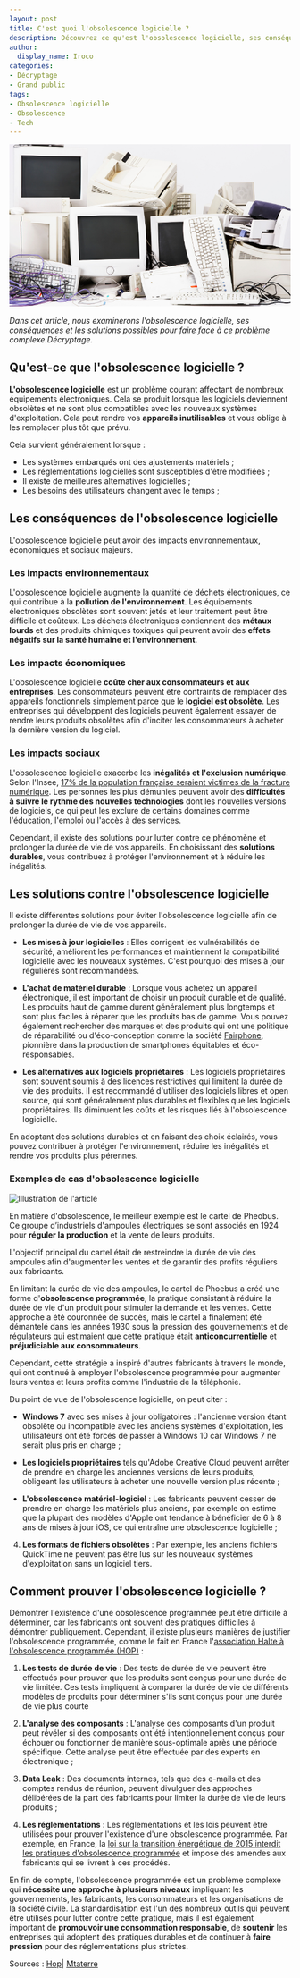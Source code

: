 ```yaml
---
layout: post
title: C'est quoi l'obsolescence logicielle ?
description: Découvrez ce qu'est l'obsolescence logicielle, ses conséquences et les solutions possibles.
author:
  display_name: Iroco
categories:
- Décryptage
- Grand public
tags:
- Obsolescence logicielle
- Obsolescence
- Tech
---
```

![Illustration de l'article](/images/obsolescence/obsolescence.png)

*Dans cet article, nous examinerons l'obsolescence logicielle, ses conséquences et les solutions possibles pour faire face à ce problème complexe.Décryptage.*

## Qu'est-ce que l'obsolescence logicielle ?
**L'obsolescence logicielle** est un problème courant affectant de nombreux équipements électroniques. Cela se produit lorsque les logiciels deviennent obsolètes et ne sont plus compatibles avec les nouveaux systèmes d'exploitation. Cela peut rendre vos **appareils inutilisables** et vous oblige à les remplacer plus tôt que prévu.

Cela survient généralement lorsque : 

* Les systèmes embarqués ont des ajustements matériels ;
* Les réglementations logicielles sont susceptibles d'être modifiées ; 
* Il existe de meilleures alternatives logicielles ;
* Les besoins des utilisateurs changent avec le temps ;

## Les conséquences de l'obsolescence logicielle
L'obsolescence logicielle peut avoir des impacts environnementaux, économiques et sociaux majeurs.

### Les impacts environnementaux
L'obsolescence logicielle augmente la quantité de déchets électroniques, ce qui contribue à la **pollution de l'environnement**. Les équipements électroniques obsolètes sont souvent jetés et leur traitement peut être difficile et coûteux. Les déchets électroniques contiennent des **métaux lourds** et des produits chimiques toxiques qui peuvent avoir des **effets négatifs sur la santé humaine et l'environnement**.

### Les impacts économiques
L'obsolescence logicielle **coûte cher aux consommateurs et aux entreprises**. Les consommateurs peuvent être contraints de remplacer des appareils fonctionnels simplement parce que le **logiciel est obsolète**. Les entreprises qui développent des logiciels peuvent également essayer de rendre leurs produits obsolètes afin d'inciter les consommateurs à acheter la dernière version du logiciel.

### Les impacts sociaux
L'obsolescence logicielle exacerbe les **inégalités et l'exclusion numérique**. Selon l'Insee, [17% de la population française seraient victimes de la fracture numérique](https://www.insee.fr/fr/statistiques/4241397). Les personnes les plus démunies peuvent avoir des **difficultés à suivre le rythme des nouvelles technologies** dont les nouvelles versions de logiciels, ce qui peut les exclure de certains domaines comme l'éducation, l'emploi ou l'accès à des services.

Cependant, il existe des solutions pour lutter contre ce phénomène et prolonger la durée de vie de vos appareils. En choisissant des **solutions durables**, vous contribuez à protéger l'environnement et à réduire les inégalités.

## Les solutions contre l'obsolescence logicielle
Il existe différentes solutions pour éviter l'obsolescence logicielle afin de prolonger la durée de vie de vos appareils.

* **Les mises à jour logicielles** : Elles corrigent les vulnérabilités de sécurité, améliorent les performances et maintiennent la compatibilité logicielle avec les nouveaux systèmes. C'est pourquoi des mises à jour régulières sont recommandées.

* **L'achat de matériel durable** : Lorsque vous achetez un appareil électronique, il est important de choisir un produit durable et de qualité. Les produits haut de gamme durent généralement plus longtemps et sont plus faciles à réparer que les produits bas de gamme. Vous pouvez également rechercher des marques et des produits qui ont une politique de réparabilité ou d'éco-conception comme la société [Fairphone](https://www.fairphone.com/fr/), pionnière dans la production de smartphones équitables et éco-responsables.

* **Les alternatives aux logiciels propriétaires** : Les logiciels propriétaires sont souvent soumis à des licences restrictives qui limitent la durée de vie des produits. Il est recommandé d'utiliser des logiciels libres et open source, qui sont généralement plus durables et flexibles que les logiciels propriétaires. Ils diminuent les coûts et les risques liés à l'obsolescence logicielle.

En adoptant des solutions durables et en faisant des choix éclairés, vous pouvez contribuer à protéger l'environnement, réduire les inégalités et rendre vos produits plus pérennes. 

### Exemples de cas d'obsolescence logicielle

![Illustration de l'article](/images/obsolescence/brooks-stevens.png)

En matière d'obsolescence, le meilleur exemple est le cartel de Pheobus. Ce groupe d’industriels d'ampoules électriques se sont associés en 1924 pour **réguler la production** et la vente de leurs produits. 

L'objectif principal du cartel était de restreindre la durée de vie des ampoules afin d'augmenter les ventes et de garantir des profits réguliers aux fabricants. 

En limitant la durée de vie des ampoules, le cartel de Phoebus a créé une forme d'**obsolescence programmée**, la pratique consistant à réduire la durée de vie d'un produit pour stimuler la demande et les ventes. Cette approche a été couronnée de succès, mais le cartel a finalement été démantelé dans les années 1930 sous la pression des gouvernements et de régulateurs qui estimaient que cette pratique était **anticoncurrentielle** et **préjudiciable aux consommateurs**. 

Cependant, cette stratégie a inspiré d'autres fabricants à travers le monde, qui ont continué à employer l'obsolescence programmée pour augmenter leurs ventes et leurs profits comme l'industrie de la téléphonie.

Du point de vue de l'obsolescence logicielle, on peut citer : 

* **Windows 7** avec ses mises à jour obligatoires : l'ancienne version étant obsolète ou incompatible avec les anciens systèmes d'exploitation, les utilisateurs ont été forcés de passer à Windows 10 car Windows 7 ne serait plus pris en charge ;

* **Les logiciels propriétaires** tels qu'Adobe Creative Cloud peuvent arrêter de prendre en charge les anciennes versions de leurs produits, obligeant les utilisateurs à acheter une nouvelle version plus récente ; 

* **L'obsolescence matériel-logiciel** : Les fabricants peuvent cesser de prendre en charge les matériels plus anciens, par exemple on estime que la plupart des modèles d'Apple ont tendance à bénéficier de 6 à 8 ans de mises à jour iOS, ce qui entraîne une obsolescence logicielle ; 

4. **Les formats de fichiers obsolètes** : Par exemple, les anciens fichiers QuickTime ne peuvent pas être lus sur les nouveaux systèmes d'exploitation sans un logiciel tiers.

## Comment prouver l'obsolescence logicielle ?

Démontrer l'existence d'une obsolescence programmée peut être difficile à déterminer, car les fabricants ont souvent des pratiques difficiles à démontrer publiquement. Cependant, il existe plusieurs manières de justifier l'obsolescence programmée, comme le fait en France l'[association Halte à l'obsolescence programmée (HOP)](https://www.halteobsolescence.org) :

1. **Les tests de durée de vie** : Des tests de durée de vie peuvent être effectués pour prouver que les produits sont conçus pour une durée de vie limitée. Ces tests impliquent à comparer la durée de vie de différents modèles de produits pour déterminer s'ils sont conçus pour une durée de vie plus courte

2. **L'analyse des composants** : L'analyse des composants d'un produit peut révéler si des composants ont été intentionnellement conçus pour échouer ou fonctionner de manière sous-optimale après une période spécifique. Cette analyse peut être effectuée par des experts en électronique ; 

3. **Data Leak** : Des documents internes, tels que des e-mails et des comptes rendus de réunion, peuvent divulguer des approches délibérées de la part des fabricants pour limiter la durée de vie de leurs produits ; 

4. **Les réglementations** : Les réglementations et les lois peuvent être utilisées pour prouver l'existence d'une obsolescence programmée. Par exemple, en France, la [loi sur la transition énergétique de 2015 interdit les pratiques d'obsolescence programmée](https://www.litige.fr/articles/obsolescence-programmee-produits) et impose des amendes aux fabricants qui se livrent à ces procédés.

En fin de compte, l'obsolescence programmée est un problème complexe qui **nécessite une approche à plusieurs niveaux** impliquant les gouvernements, les fabricants, les consommateurs et les organisations de la société civile. La standardisation est l'un des nombreux outils qui peuvent être utilisés pour lutter contre cette pratique, mais il est également important de **promouvoir une consommation responsable**, de **soutenir** les entreprises qui adoptent des pratiques durables et de continuer à **faire pression** pour des réglementations plus strictes.

Sources : [Hop](https://www.halteobsolescence.org/quest-ce-que-lobsolescence-logicielle/)| [Mtaterre](https://mtaterre.fr/dossiers/pourquoi-nos-produits-durent-ils-de-moins-en-moins-longtemps/lobsolescence-programmee-cest) 
